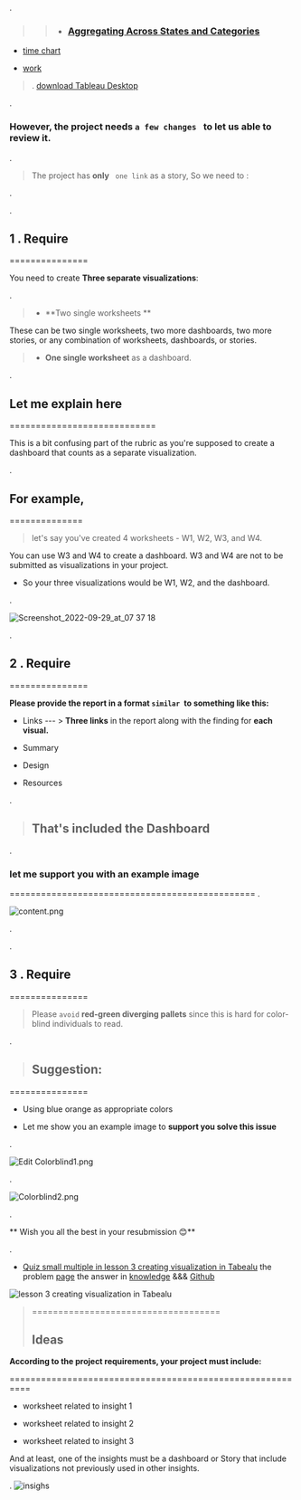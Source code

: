 .

> > - ### [Aggregating Across States and Categories](https://review.udacity.com/#!/reviews/3759399)

- [time chart](https://review.udacity.com/#!/reviews/3766888)

- [work ](https://review.udacity.com/#!/reviews/3779459)


> . [download Tableau Desktop](https://www.tableau.com/products/desktop/download)

.





### However, the project needs `a few changes `  to let us able to review it. 




.

> The project has **only** ` one link` as a story, So we need to :


.

.


##  1 . Require 

===============

You need to create **Three separate visualizations**:

.

 > - **Two single worksheets **



These can be two single worksheets, two more dashboards, two more stories, or any combination of worksheets, dashboards, or stories.




> -  **One single worksheet**  as a dashboard.  





.



## Let me explain here

============================

This is a bit confusing part of the rubric as you're supposed to create a dashboard that counts as a separate visualization.


.

## For example,

==============



> let's say you've created 4 worksheets - W1, W2, W3, and W4.



You can use W3 and W4 to create a dashboard. W3 and W4 are not to be submitted as visualizations in your project.



- So your three visualizations would be W1, W2, and the dashboard.


.

![Screenshot_2022-09-29_at_07 37 18](https://user-images.githubusercontent.com/36210723/195831274-7c60a70e-c662-4e01-a084-b6416a6cb99a.png)



.




##  2 . Require 

===============


**Please provide the report in a format `similar `to something like this:**



- Links  --- > **Three  links** in the report along with the finding for **each visual.**  

- Summary

- Design
- Resources

.

> ## That's included the Dashboard

.

### let me **support you** with an example image

===============================================
.

![content.png](https://udacity-reviews-uploads.s3.us-west-2.amazonaws.com/_attachments/399095/1583926506/content.png)

.



.


##  3 . Require 

===============


>  Please `avoid` **red-green diverging pallets** since this is hard for color-blind individuals to read.




.





> ## Suggestion:

===============

 - Using blue orange as appropriate colors



 - Let me show you an example image to **support you solve this issue**

.

![Edit Colorblind1.png](https://udacity-reviews-uploads.s3.us-west-2.amazonaws.com/_attachments/399095/1583620462/Edit_Colorblind1.png)

.

![Colorblind2.png](https://udacity-reviews-uploads.s3.us-west-2.amazonaws.com/_attachments/399095/1583620469/Colorblind2.png)

.




** Wish you all the best in your resubmission 😊**

.




- [Quiz small multiple in lesson 3 creating visualization in Tabealu]() the problem [page](http://onlinehelp.tableau.com/current/pro/desktop/en-us/maps_editlocation.html)  the answer in [knowledge](https://knowledge.udacity.com/questions/916801) &&& [Github](https://github.com/nancyalaswad90/Links-for-knowledge.Area/blob/main/Map%20configuration.md)


![lesson 3 creating visualization in Tabealu](https://user-images.githubusercontent.com/36210723/198521463-5f7dd566-412f-4dbd-a861-a0d3b6146d23.png)




> ====================================
> 
> ## Ideas 



**According to the project requirements, your project must include:**

==========================================================

- worksheet related to insight 1

- worksheet related to insight 2

- worksheet related to insight 3


And at least, one of the insights must be a dashboard or Story that include visualizations not previously used in other insights.


.
![insighs](https://user-images.githubusercontent.com/36210723/200293973-f77c60e7-9e06-4501-915b-1fbbdb7d163b.png)
